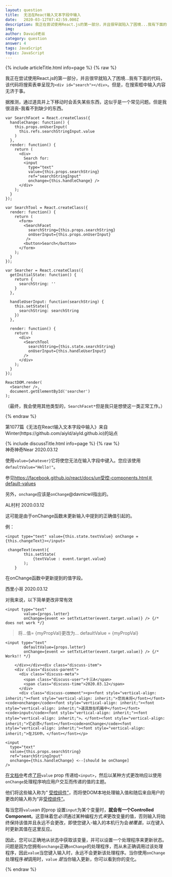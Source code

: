 ```yaml
---
layout: question
title:  无法在React输入文本字段中输入
date:   2020-03-12T07:42:59.000Z
description: 我正在尝试使用React.js的第一部分，并且很早就陷入了困境...我有下面的代码，该代码将搜索表单呈现为<div id="search"></div>。...
img: 
author: Davaid老丝
category: question
answer: 4
tags: JavaScript
topic: JavaScript
---
```

<div class="article-root">
  <div class="article">
    {% include articleTitle.html info=page %}
    {% raw %}
    <div class="article-content"><p><font style="vertical-align: inherit;"><font style="vertical-align: inherit;">我正在尝试使用React.js的第一部分，并且很早就陷入了困境...我有下面的代码，该代码将搜索表单呈现为</font></font><code>&lt;div id="search"&gt;&lt;/div&gt;</code><font style="vertical-align: inherit;"><font style="vertical-align: inherit;">。</font><font style="vertical-align: inherit;">但是，在搜索框中输入内容无济于事。</font></font></p>

<p><font style="vertical-align: inherit;"><font style="vertical-align: inherit;">据推测，通过道具并上下移动时会丢失某些东西，这似乎是一个常见问题。</font><font style="vertical-align: inherit;">但是我很沮丧-我看不到缺少的东西。</font></font></p>

<pre><code>var SearchFacet = React.createClass({<font></font>
  handleChange: function() {<font></font>
    this.props.onUserInput(<font></font>
      this.refs.searchStringInput.value<font></font>
    )<font></font>
  },<font></font>
  render: function() {<font></font>
    return (<font></font>
      &lt;div&gt;<font></font>
        Search for:<font></font>
        &lt;input<font></font>
          type="text"<font></font>
          value={this.props.searchString}<font></font>
          ref="searchStringInput"<font></font>
          onchange={this.handleChange} /&gt;<font></font>
      &lt;/div&gt;<font></font>
    );<font></font>
  }<font></font>
});<font></font>
<font></font>
var SearchTool = React.createClass({<font></font>
  render: function() {<font></font>
    return (<font></font>
      &lt;form&gt;<font></font>
        &lt;SearchFacet <font></font>
          searchString={this.props.searchString}<font></font>
          onUserInput={this.props.onUserInput}<font></font>
         /&gt;<font></font>
        &lt;button&gt;Search&lt;/button&gt;<font></font>
      &lt;/form&gt;<font></font>
    );<font></font>
  }<font></font>
});<font></font>
<font></font>
var Searcher = React.createClass({<font></font>
  getInitialState: function() {<font></font>
    return {<font></font>
      searchString: ''<font></font>
    }<font></font>
  },<font></font>
<font></font>
  handleUserInput: function(searchString) {<font></font>
    this.setState({<font></font>
      searchString: searchString<font></font>
    })<font></font>
  },<font></font>
<font></font>
  render: function() {<font></font>
    return (<font></font>
      &lt;div&gt;<font></font>
        &lt;SearchTool <font></font>
          searchString={this.state.searchString}<font></font>
          onUserInput={this.handleUserInput}<font></font>
        /&gt;<font></font>
      &lt;/div&gt;<font></font>
    );<font></font>
  }<font></font>
});<font></font>
<font></font>
ReactDOM.render(<font></font>
  &lt;Searcher /&gt;,<font></font>
  document.getElementById('searcher')<font></font>
);<font></font>
</code></pre>

<p><font style="vertical-align: inherit;"><font style="vertical-align: inherit;">（最终，我会使用其他类型的，</font></font><code>SearchFacet*</code><font style="vertical-align: inherit;"><font style="vertical-align: inherit;">但是我只是想使这一类正常工作。）</font></font></p></div>
    {% endraw %}
  </div>
  <p class="winter_mark">第1077篇《无法在React输入文本字段中输入》来自Winter(https://github.com/aiyld/aiyld.github.io)的站点</p>
  <div class="discuss-wrapper">
    {% include discussTitle.html info=page %}
    {% raw %}
    <div class="discuss-list">
    <div class="discuss-item">
        <div class="discuss-parent">
          <div class="discuss-meta">
            <span class="discuss-user">神奇神奇Near</span>
            <span class="discuss-time">2020.03.12</span>
          </div>
          <div class="discuss-comment"><p><font style="vertical-align: inherit;"><font style="vertical-align: inherit;">使用</font></font><code>value={whatever}</code><font style="vertical-align: inherit;"><font style="vertical-align: inherit;">它将使您无法在输入字段中键入。</font><font style="vertical-align: inherit;">您应该使用</font></font><code>defaultValue="Hello!"</code><font style="vertical-align: inherit;"><font style="vertical-align: inherit;">。</font></font></p>

<p><font style="vertical-align: inherit;"><font style="vertical-align: inherit;">参见</font></font><a href="https://facebook.github.io/react/docs/uncontrolled-components.html#default-values"><font style="vertical-align: inherit;"><font style="vertical-align: inherit;">https://facebook.github.io/react/docs/un受控-components.html＃default-values</font></font></a></p>

<p><font style="vertical-align: inherit;"><font style="vertical-align: inherit;">另外，</font></font><code>onchange</code><font style="vertical-align: inherit;"><font style="vertical-align: inherit;">应该是</font></font><code>onChange</code><font style="vertical-align: inherit;"><font style="vertical-align: inherit;">@davnicwil指出的。</font></font></p></div>
        </div></div><div class="discuss-item">
        <div class="discuss-parent">
          <div class="discuss-meta">
            <span class="discuss-user">AL村村</span>
            <span class="discuss-time">2020.03.12</span>
          </div>
          <div class="discuss-comment"><p><font style="vertical-align: inherit;"><font style="vertical-align: inherit;">这可能是由于onChange函数未更新输入中提到的正确值引起的。</font></font></p>

<p><font style="vertical-align: inherit;"><font style="vertical-align: inherit;">例：</font></font></p>

<pre><code>&lt;input type="text" value={this.state.textValue} onChange = {this.changeText}&gt;&lt;/input&gt;<font></font>
<font></font>
 changeText(event){<font></font>
        this.setState(<font></font>
            {textValue : event.target.value}<font></font>
        );<font></font>
    }<font></font>
</code></pre>

<p><font style="vertical-align: inherit;"><font style="vertical-align: inherit;">在onChange函数中更新提到的值字段。</font></font></p></div>
        </div></div><div class="discuss-item">
        <div class="discuss-parent">
          <div class="discuss-meta">
            <span class="discuss-user">西里小哥</span>
            <span class="discuss-time">2020.03.12</span>
          </div>
          <div class="discuss-comment"><p><font style="vertical-align: inherit;"><font style="vertical-align: inherit;">对我来说，以下简单更改非常有效</font></font></p>

<pre><code>&lt;input type="text" <font></font>
        value={props.letter} <font></font>
        onChange={event =&gt; setTxtLetter(event.target.value)} /&gt; {/* does not work */}<font></font>
</code></pre>

<blockquote>
  <p><font style="vertical-align: inherit;"><font style="vertical-align: inherit;">将...值= {myPropVal}更改为... defaultValue = {myPropVal}</font></font></p>
</blockquote>

<pre><code>&lt;input type="text" <font></font>
        defaultValue={props.letter} <font></font>
        onChange={event =&gt; setTxtLetter(event.target.value)} /&gt; {/* Works!! */}<font></font>
</code></pre></div>
        </div></div><div class="discuss-item">
        <div class="discuss-parent">
          <div class="discuss-meta">
            <span class="discuss-user">十三A</span>
            <span class="discuss-time">2020.03.12</span>
          </div>
          <div class="discuss-comment"><p><font style="vertical-align: inherit;"><font style="vertical-align: inherit;">您尚未将</font></font><code>onchange</code><font style="vertical-align: inherit;"><font style="vertical-align: inherit;">道具放在机箱中</font></font><code>input</code><font style="vertical-align: inherit;"><font style="vertical-align: inherit;">。</font><font style="vertical-align: inherit;">它必须</font></font><code>onChange</code><font style="vertical-align: inherit;"><font style="vertical-align: inherit;">在JSX中。</font></font></p>

<pre><code>&lt;input<font></font>
  type="text"<font></font>
  value={this.props.searchString}<font></font>
  ref="searchStringInput"<font></font>
  onchange={this.handleChange} &lt;--[should be onChange]<font></font>
/&gt;  <font></font>
</code></pre>

<p><font style="vertical-align: inherit;"><a href="https://facebook.github.io/react/docs/forms.html" rel="noreferrer"><font style="vertical-align: inherit;">在文档中</font></a><font style="vertical-align: inherit;">考虑</font><a href="https://facebook.github.io/react/docs/forms.html" rel="noreferrer"><font style="vertical-align: inherit;">了将</font></a></font><code>value</code><font style="vertical-align: inherit;"><font style="vertical-align: inherit;"> prop </font><font style="vertical-align: inherit;">传递</font><font style="vertical-align: inherit;">给</font></font><code>&lt;input&gt;</code><font style="vertical-align: inherit;"><font style="vertical-align: inherit;">，然后以某种方式更改响应以使用</font></font><code>onChange</code><font style="vertical-align: inherit;"><font style="vertical-align: inherit;">处理程序</font><font style="vertical-align: inherit;">响应用户交互而传递的值</font><font style="vertical-align: inherit;">的主题</font><font style="vertical-align: inherit;">。</font></font><a href="https://facebook.github.io/react/docs/forms.html" rel="noreferrer"><font style="vertical-align: inherit;"></font></a><font style="vertical-align: inherit;"></font></p>

<p><font style="vertical-align: inherit;"><font style="vertical-align: inherit;">他们将这些输入称为“ </font></font><a href="https://facebook.github.io/react/docs/forms.html#controlled-components" rel="noreferrer"><font style="vertical-align: inherit;"><font style="vertical-align: inherit;">受控组件”</font></font></a><font style="vertical-align: inherit;"><font style="vertical-align: inherit;">，而将使DOM本地处理输入值和随后来自用户的更改的输入称为“非</font></font><a href="https://reactjs.org/docs/uncontrolled-components.html" rel="noreferrer"><font style="vertical-align: inherit;"><font style="vertical-align: inherit;">受控组件”</font></font></a><font style="vertical-align: inherit;"><font style="vertical-align: inherit;">。</font></font></p>

<p><font style="vertical-align: inherit;"><font style="vertical-align: inherit;">每当您将</font></font><code>value</code><font style="vertical-align: inherit;"><font style="vertical-align: inherit;">an </font><font style="vertical-align: inherit;">的</font><font style="vertical-align: inherit;">prop </font><font style="vertical-align: inherit;">设置</font></font><code>input</code><font style="vertical-align: inherit;"><font style="vertical-align: inherit;">为某个变量时，</font></font><strong><font style="vertical-align: inherit;"><font style="vertical-align: inherit;">就会有一个Controlled Component</font></font></strong><font style="vertical-align: inherit;"><font style="vertical-align: inherit;">。</font><font style="vertical-align: inherit;">这意味着您</font></font><em><font style="vertical-align: inherit;"><font style="vertical-align: inherit;">必须</font></font></em><font style="vertical-align: inherit;"><font style="vertical-align: inherit;">通过某种编程方式</font><em><font style="vertical-align: inherit;">来</font></em><font style="vertical-align: inherit;">更改变量的值，否则输入将始终保持该值并且永远不会更改，即使您键入-输入的本机行为会</font></font><em><font style="vertical-align: inherit;"><font style="vertical-align: inherit;">被覆盖</font></font></em><font style="vertical-align: inherit;"><font style="vertical-align: inherit;">，以在键入时更新其值</font><font style="vertical-align: inherit;">在这里反应。</font></font></p>

<p><font style="vertical-align: inherit;"><font style="vertical-align: inherit;">因此，您可以正确地从状态中获取该变量，并可以设置一个处理程序来更新状态。</font><font style="vertical-align: inherit;">问题是因为您拥有</font></font><code>onchange</code><font style="vertical-align: inherit;"><font style="vertical-align: inherit;">正确</font></font><code>onChange</code><font style="vertical-align: inherit;"><font style="vertical-align: inherit;">的处理程序，而从未</font><font style="vertical-align: inherit;">正确</font><font style="vertical-align: inherit;">调用过该处理程序，因此</font></font><code>value</code><font style="vertical-align: inherit;"><font style="vertical-align: inherit;">当您键入输入时，永远不会更新</font><font style="vertical-align: inherit;">该处理程序</font><font style="vertical-align: inherit;">。</font><font style="vertical-align: inherit;">当你使用</font></font><code>onChange</code><font style="vertical-align: inherit;"><font style="vertical-align: inherit;">处理程序</font></font><em><font style="vertical-align: inherit;"><font style="vertical-align: inherit;">被</font></font></em><font style="vertical-align: inherit;"><font style="vertical-align: inherit;">调用时，</font></font><code>value</code> <em><font style="vertical-align: inherit;"><font style="vertical-align: inherit;">是</font></font></em><font style="vertical-align: inherit;"><font style="vertical-align: inherit;">当你输入更新，你可以看到你的变化。</font></font></p></div>
        </div></div>
    </div>
    {% endraw %}
  </div>
<div>
